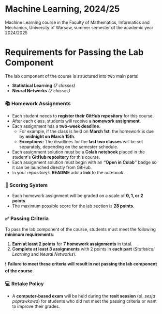# Machine Learning, 2024/25

Machine Learning course in the Faculty of Mathematics, Informatics and Mechanics, University of Warsaw, summer semester of the academic year 2024/2025


# **Requirements for Passing the Lab Component**  


The lab component of the course is structured into two main parts:

- **Statistical Learning** *(7 classes)*  
- **Neural Networks** *(7 classes)*  

### 📚 **Homework Assignments**  
- Each student needs to **register their GitHub repository** for this course.
- After each class, students will receive a **homework assignment**.  
- Each assignment has a **two-week deadline**.  
  - For example, if the class is held on **March 1st**, the homework is due by **midnight on March 15th**.  
  - **Exceptions:** The deadlines for the **last two classes** will be set separately, depending on the semester schedule.
- Each assignment solution must be a **Colab notebook** placed in the student's **GitHub repository** for this course.
- Each assignment solution must begin with an **“Open in Colab”** badge so it can be launched directly from GitHub.
- In your repository’s **README** add a **link** to the notebook.

### 🧮 **Scoring System**  
- Each homework assignment will be graded on a scale of **0, 1, or 2 points**.  
- The maximum possible score for the lab section is **28 points**.

### ✅ **Passing Criteria**  
To pass the lab component of the course, students must meet the following **minimum requirements**:

1. **Earn at least 2 points** for **7 homework assignments** in total.  
2. **Complete at least 3 assignments** with 2 points in **each part** (*Statistical Learning* and *Neural Networks*).

❗ **Failure to meet these criteria will result in not passing the lab component of the course.**

### 💻 **Retake Policy**  
- A **computer-based exam** will be held during the **resit session** (pl. *sesja poprawkowa*) for students who did not meet the passing criteria or want to improve their grades.

